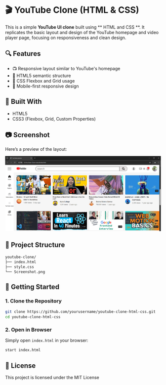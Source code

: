 
# 🎬 YouTube Clone (HTML & CSS)

This is a simple **YouTube UI clone** built using ** HTML and CSS **. It replicates the basic layout and design of the YouTube homepage and video player page, focusing on responsiveness and clean design.

## 🔍 Features

- 📺 Responsive layout similar to YouTube's homepage
- 🧱 HTML5 semantic structure
- 🎨 CSS Flexbox and Grid usage
- 📱 Mobile-first responsive design

## 🧱 Built With

- HTML5
- CSS3 (Flexbox, Grid, Custom Properties)

## 📷 Screenshot

Here’s a preview of the layout:

![YouTube Clone Preview](./Screenshot.png) <!-- Replace with the actual path to your screenshot -->

## 📁 Project Structure

```
youtube-clone/
├── index.html
├── style.css
└── Screenshot.png
```

## 🚀 Getting Started

### 1. Clone the Repository

```bash
git clone https://github.com/yourusername/youtube-clone-html-css.git
cd youtube-clone-html-css
```

### 2. Open in Browser

Simply open `index.html` in your browser:

```bash
start index.html
```

## 📄 License

This project is licensed under the MIT License 
